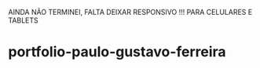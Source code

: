 AINDA NÃO TERMINEI, FALTA DEIXAR RESPONSIVO !!!
PARA CELULARES E TABLETS

# portfolio-paulo-gustavo-ferreira
